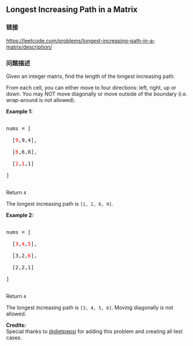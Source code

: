 ## Longest Increasing Path in a Matrix  
### 链接  
https://leetcode.com/problems/longest-increasing-path-in-a-matrix/description/  
### 问题描述
Given an integer matrix, find the length of the longest increasing path.


From each cell, you can either move to four directions: left, right, up or down. You may NOT move diagonally or move outside of the boundary (i.e. wrap-around is not allowed).


**Example 1:**
<pre>
nums = [
  [<font color="red">9</font>,9,4],
  [<font color="red">6</font>,6,8],
  [<font color="red">2</font>,<font color="red">1</font>,1]
]
</pre>



Return `4`<br/>

The longest increasing path is `[1, 2, 6, 9]`.


**Example 2:**
<pre>
nums = [
  [<font color="red">3</font>,<font color="red">4</font>,<font color="red">5</font>],
  [3,2,<font color="red">6</font>],
  [2,2,1]
]
</pre>



Return `4`<br/>

The longest increasing path is `[3, 4, 5, 6]`. Moving diagonally is not allowed.

**Credits:**<br />Special thanks to [@dietpepsi](https://leetcode.com/discuss/user/dietpepsi) for adding this problem and creating all test cases.
